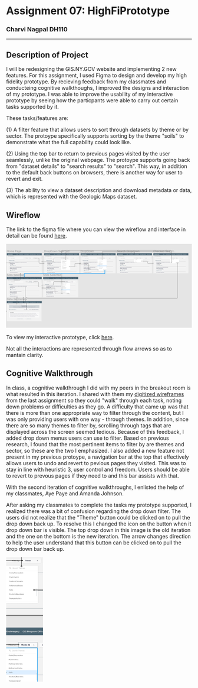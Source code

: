 # Assignment 07: HighFiPrototype 
### Charvi Nagpal DH110
---
## Description of Project

I will be redesigning the GIS.NY.GOV website and implementing 2 new features. For this assignment, I used Figma to design and develop my high fidelity prototype. By recieving feedback from my classmates and conducteing cognitive walkthoughs, I improved the designs and interaction of my prototype. I was able to improve the usability of my interactive prototype by seeing how the particpants were able to carry out certain tasks supported by it. 

These tasks/features are:

(1) A filter feature that allows users to sort through datasets by theme or by sector. The protoype specifically supports sorting by the theme "soils" to demonstrate what the full capability could look like.

(2) Using the top bar to return to previous pages visited by the user seamlessly, unlike the original webpage. The protoype supports going back from "dataset details" to "search results" to "search". This way, in addition to the default back buttons on browsers, there is another way for user to revert and exit. 

(3) The ability to view a dataset description and download metadata or data, which is represented with the Geologic Maps dataset. 


## Wireflow

The link to the figma file where you can view the wireflow and interface in detail can be found [here](https://www.figma.com/file/gPgJyfw77nUDkfiqRIgVs2/Untitled?node-id=0%3A1).

![Wireflow](https://github.com/cnagpal/DGTHUM110/blob/08f92077de26cac14c1ad7a6625c8fbc91a042ce/Assigment07/Wireflow.jpg)

To view my interactive prototype, click [here](https://www.figma.com/proto/gPgJyfw77nUDkfiqRIgVs2/HiFiPrototype?node-id=2%3A302&scaling=min-zoom&page-id=0%3A1&starting-point-node-id=2%3A302&show-proto-sidebar=1).

Not all the interactions are represented through flow arrows so as to mantain clarity. 

## Cognitive Walkthrough

In class, a cognitive walkthrough I did with my peers in the breakout room is what resulted in this iteration. I shared with them my [digitized wireframes](https://github.com/cnagpal/DGTHUM110/blob/main/Assignment06/README.md) from the last assignment so they could "walk" through each task, noting down problems or difficulties as they go. A difficulty that came up was that there is more than one appropriate way to filter through the content, but I was only providing users with one way - through themes. In addition, since there are so many themes to filter by, scrolling through tags that are displayed across the screen seemed tedious. Because of this feedback, I added drop down menus users can use to filter. Based on previous research, I found that the most pertinent items to filter by are themes and sector, so these are the two I emphasized. I also added a new feature not present in my previous protoype, a navigation bar at the top that effectively allows users to undo and revert to pevious pages they visited. This was to stay in line with heuristic 3, user control and freedom. Users should be able to revert to prevous pages if they need to and this bar assists with that. 

With the second iteration of cognitive walkthroughs, I enlisted the help of my classmates, Aye Paye and Amanda Johnson. 

After asking my classmates to complete the tasks my prototype supported, I realized there was a bit of confusion regarding the drop down filter. The users did not realize that the "Theme" button could be clicked on to pull the drop down back up. To resolve this I changed the icon on the button when it drop down bar is visible. 
The top drop down in this image is the old iteration and the one on the bottom is the new iteration. The arrow changes direction to help the user understand that this button can be clicked on to pull the drop down bar back up. 

<img src="https://github.com/cnagpal/DGTHUM110/blob/4c91882d32c89b273a99fde2ee3eae630d734b4a/Assigment07/Capture.11JPG.JPG" width="100" />


